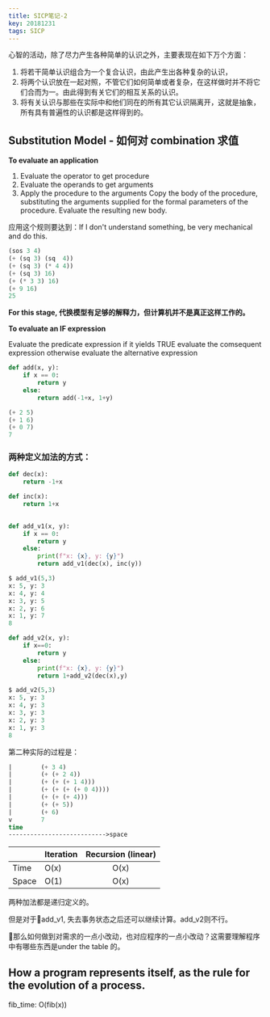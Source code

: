 ```yaml
---
title: SICP笔记-2
key: 20181231
tags: SICP
---
```


心智的活动，除了尽力产生各种简单的认识之外，主要表现在如下万个方面：

1. 将若干简单认识组合为一个复合认识，由此产生出各种复杂的认识，
2. 将两个认识放在一起对照，不管它们如何简单或者复杂，在这样做时并不将它们合而为一。由此得到有关它们的相互关系的认识。
3. 将有关认识与那些在实际中和他们同在的所有其它认识隔离开，这就是抽象，所有具有普遍性的认识都是这样得到的。

## Substitution Model - 如何对 combination 求值

**To evaluate an application**

1. Evaluate the operator to get procedure
2. Evaluate the operands to get arguments
3. Apply the procedure to the arguments
    Copy the body of the procedure,
        substituting the arguments supplied for the formal parameters of the procedure.
    Evaluate the resulting new body.

应用这个规则要达到：If I don't understand something, be very mechanical and do this.

```lisp
(sos 3 4)
(+ (sq 3) (sq  4))
(+ (sq 3) (* 4 4))
(+ (sq 3) 16)
(+ (* 3 3) 16)
(+ 9 16)
25
```

**For this stage, 代换模型有足够的解释力，但计算机并不是真正这样工作的。**



**To evaluate an IF expression**

Evaluate the predicate expression
    if it yields TRUE
        evaluate the comsequent expression
    otherwise
        evaluate the alternative expression


```python
def add(x, y):
    if x == 0:
        return y
    else:
        return add(-1+x, 1+y)
```

```lisp
(+ 2 5)
(+ 1 6)
(+ 0 7)
7
```

### 两种定义加法的方式：

```python
def dec(x):
    return -1+x

def inc(x):
    return 1+x
    

def add_v1(x, y):
    if x == 0:
        return y
    else:
        print(f"x: {x}, y: {y}")
        return add_v1(dec(x), inc(y))

$ add_v1(5,3)
x: 5, y: 3
x: 4, y: 4
x: 3, y: 5
x: 2, y: 6
x: 1, y: 7
8

def add_v2(x, y):
    if x==0:
        return y
    else:
        print(f"x: {x}, y: {y}")
        return 1+add_v2(dec(x),y)

$ add_v2(5,3)
x: 5, y: 3
x: 4, y: 3
x: 3, y: 3
x: 2, y: 3
x: 1, y: 3
8
```

第二种实际的过程是：

```lisp
|        (+ 3 4)
|        (+ (+ 2 4))
|        (+ (+ (+ 1 4)))
|        (+ (+ (+ (+ 0 4))))
|        (+ (+ (+ 4)))
|        (+ (+ 5))
|        (+ 6)
v        7
time
--------------------------->space
```

|        | Iteration | Recursion (linear) | 
| :---   | :-------- | :--: |
| Time   | O(x)      | O(x) |
| Space  | O(1)      | O(x) |

两种加法都是递归定义的。

但是对于add_v1, 失去事务状态之后还可以继续计算。add_v2则不行。

那么如何做到对需求的一点小改动，也对应程序的一点小改动？这需要理解程序中有哪些东西是under the table 的。

## How a program represents itself, as the rule for the evolution of a process.

fib_time: O(fib(x))